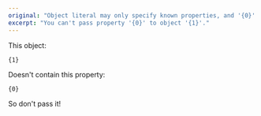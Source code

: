 ```yaml
---
original: "Object literal may only specify known properties, and '{0}' does not exist in type '{1}'."
excerpt: "You can't pass property '{0}' to object '{1}'."
---
```


This object:

```
{1}
```

Doesn't contain this property:

```
{0}
```

So don't pass it!

